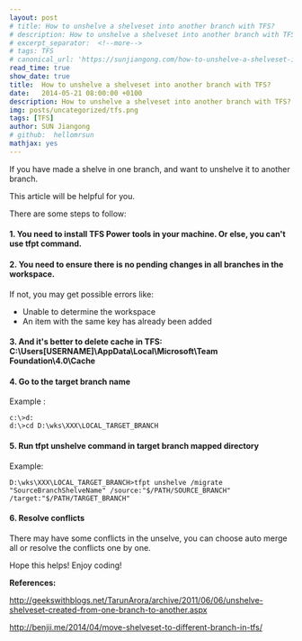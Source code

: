 ```yaml
---
layout: post
# title: How to unshelve a shelveset into another branch with TFS?
# description: How to unshelve a shelveset into another branch with TFS?
# excerpt_separator:  <!--more-->
# tags: TFS
# canonical_url: 'https://sunjiangong.com/how-to-unshelve-a-shelveset-into-another-branch-with-tfs/'
read_time: true
show_date: true
title:  How to unshelve a shelveset into another branch with TFS?
date:   2014-05-21 08:00:00 +0100
description: How to unshelve a shelveset into another branch with TFS? Team Foundation Server, DevOps
img: posts/uncategorized/tfs.png
tags: [TFS]
author: SUN Jiangong
# github:  hellomrsun
mathjax: yes
---
```


If you have made a shelve in one branch, and want to unshelve it to another branch. 

This article will be helpful for you.

<!--more-->

There are some steps to follow:

#### 1. You need to install TFS Power tools in your machine. Or else, you can't use tfpt command.

#### 2. You need to ensure there is no pending changes in all branches in the workspace. 

If not, you may get possible errors like:
- Unable to determine the workspace
- An item with the same key has already been added

#### 3. And it's better to delete cache in TFS: C:\Users[USERNAME]\AppData\Local\Microsoft\Team Foundation\4.0\Cache

#### 4. Go to the target branch name

Example : 

```batch
c:\>d:
d:\>cd D:\wks\XXX\LOCAL_TARGET_BRANCH
```

#### 5. Run tfpt unshelve command in target branch mapped directory

Example:

```batch
D:\wks\XXX\LOCAL_TARGET_BRANCH>tfpt unshelve /migrate "SourceBranchShelveName" /source:"$/PATH/SOURCE_BRANCH" /target:"$/PATH/TARGET_BRANCH" 
```

#### 6. Resolve conflicts

There may have some conflicts in the unselve, you can choose auto merge all or resolve the conflicts one by one.


Hope this helps! Enjoy coding!




**References:**

http://geekswithblogs.net/TarunArora/archive/2011/06/06/unshelve-shelveset-created-from-one-branch-to-another.aspx

http://benjii.me/2014/04/move-shelveset-to-different-branch-in-tfs/




